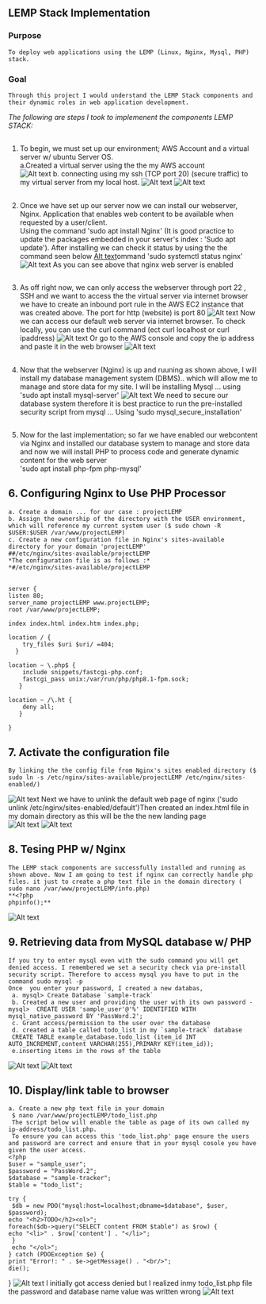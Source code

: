 ## LEMP Stack Implementation
### Purpose
    To deploy web applications using the LEMP (Linux, Nginx, Mysql, PHP) stack. 
### Goal 
    Through this project I would understand the LEMP Stack components and their dynamic roles in web application development.
*The following are steps I took to implemenent the components LEMP STACK:* 
##
1. To begin, we must set up our environment; AWS Account and a virtual server w/ ubuntu Server OS.  
  a.Created a virtual server using the the my AWS account  
  ![Alt text](<img_ref/connecting to virtual server.png>)
  b. connecting using my ssh (TCP port 20) (secure traffic) to my virtual server from my local host. 
  ![Alt text](<img_ref/connecting to virtual server(2).png>)
  ![Alt text](<img_ref/connecting to virtual server(3).png>)
  ##
2. Once we have set up our server now we can install our webserver, Nginx. Application that enables web content to be available when requested by a user/client.        
 Using the command 'sudo apt install Nginx' (It is good practice to update the packages embedded in your server's index : 'Sudo apt update'). After installing we can check it status by using the the command seen below
 [Alt text](<img_ref/nginx install.png>)ommand 'sudo systemctl status nginx'
 ![Alt text](<img_ref/nginx status enabled.png>)
As you can see above that nginx web server is enabled 
##
3. As off right now, we can only access the webserver through port 22 , SSH and we want to access the the virtual server via internet browser we have to create an inbound port rule in the AWS EC2 instance that was created above. The port for http (website) is port 80
 ![Alt text](<img_ref/port 80.png>)
 Now we can access our default web server via internet browser. 
 To check locally, you can use the curl command (ect curl localhost or curl ipaddress)
 ![Alt text](<img_ref/calling on nginx locally.png>)
 Or go to the AWS console and copy the ip address and paste it in the web browser
![Alt text](<img_ref/calling on nginx via web browser.png>)
##
4. Now that the webserver (Nginx) is up and ruuning as shown above, I will install my database management system (DBMS).. which will allow me to manage and store data for my site. I will be installing Mysql ... using 'sudo apt install mysql-server'
![Alt text](<img_ref/mysql running.png>)
We need to secure our database system therefore it is best practice to run the pre-installed security script from mysql ... 
Using 'sudo mysql_secure_installation'
##
5. Now for the last implementation; so far we have enabled our webcontent via Nginx and installed our database system to manage and store data and now we will install PHP to process code and generate dynamic content for the web server      
'sudo apt install php-fpm php-mysql'
## 6. Configuring Nginx to Use PHP Processor                       
    a. Create a domain ... for our case : projectLEMP       
    b. Assign the ownership of the directory with the USER environment, which will reference my current system user ($ sudo chown -R $USER:$USER /var/www/projectLEMP)
    c. Create a new configuration file in Nginx's sites-available directory for your domain 'projectLEMP'       
    ##/etc/nginx/sites-available/projectLEMP        
    *The configuration file is as follows :*    
    *#/etc/nginx/sites-available/projectLEMP
##      

    server {    
    listen 80;  
    server_name projectLEMP www.projectLEMP;    
    root /var/www/projectLEMP; 

    index index.html index.htm index.php;

    location / {
        try_files $uri $uri/ =404;
      }

    location ~ \.php$ {
        include snippets/fastcgi-php.conf;
        fastcgi_pass unix:/var/run/php/php8.1-fpm.sock;
       }

    location ~ /\.ht {
        deny all;
       }       
    
    }
##
## 7. Activate the configuration file       
    By linking the the config file from Nginx's sites enabled directory ($ sudo ln -s /etc/nginx/sites-available/projectLEMP /etc/nginx/sites-enabled/)
![Alt text](<img_ref/nginx config.png>)
Next we have to unlink the default web page of nginx 
('sudo unlink /etc/nginx/sites-enabled/default')Then created an index.html file in my domain directory as this will be the the new landing page  
![Alt text](img_ref/index_html.png)
![Alt text](<img_ref/newlanding page.png>)
##
## 8. Tesing PHP w/ Nginx      
    The LEMP stack components are successfully installed and running as shown above. Now I am going to test if nginx can correctly handle php files. it just to create a php text file in the domain directory ( sudo nano /var/www/projectLEMP/info.php)   
    **<?php       
    phpinfo();**
![Alt text](img_ref/infophp.png)
##
## 9. Retrieving data from MySQL database w/ PHP
    If you try to enter mysql even with the sudo command you will get denied access. I remembered we set a security check via pre-install security script. Therefore to access mysql you have to put in the command sudo mysql -p       
    Once  you enter your password, I created a new databas,     
     a. mysql> Create Database `sample-track`       
     b. Created a new user and providing the user with its own password - mysql>  CREATE USER 'sample_user'@'%' IDENTIFIED WITH mysql_native_password BY 'PassWord.2';  
     c. Grant access/permission to the user over the database       
     d. created a table called todo_list in my `sample-track` database      
     CREATE TABLE example_database.todo_list (item_id INT AUTO_INCREMENT,content VARCHAR(255),PRIMARY KEY(item_id));      
     e.inserting items in the rows of the table 
![Alt text](<img_ref/mysql_create table.png>)
![Alt text](<img_ref/mysql_output table.png>)
## 10. Display/link table to browser 
    a. Create a new php text file in your domain
     $ nano /var/www/projectLEMP/todo_list.php
     The script below will enable the table as page of its own called my ip-address/todo_list.php.      
     To ensure you can access this 'todo_list.php' page ensure the users and password are correct and ensure that in your mysql cosole you have given the user access.
    <?php
    $user = "sample_user";
    $password = "PassWord.2";
    $database = "sample-tracker";
    $table = "todo_list";

    try {
     $db = new PDO("mysql:host=localhost;dbname=$database", $user, $password);
    echo "<h2>TODO</h2><ol>";
    foreach($db->query("SELECT content FROM $table") as $row) {
    echo "<li>" . $row['content'] . "</li>";
     }
     echo "</ol>";
    } catch (PDOException $e) {
    print "Error!: " . $e->getMessage() . "<br/>";
    die();
   }
![Alt text](<img_ref/sql table php page.png>)
I initially got access denied but I realized inmy todo_list.php file the password and database name value was written wrong
![Alt text](<img_ref/access denied.png>)
       